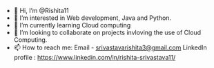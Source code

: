 - 👋 Hi, I’m @Rishita11
- 👀 I’m interested in Web development, Java and Python.
- 🌱 I’m currently learning Cloud computing
- 💞️ I’m looking to collaborate on projects invloving the use of Cloud Computing.
- 📫 How to reach me: Email - srivastavarishita3@gmail.com
                       LinkedIn profile : https://www.linkedin.com/in/rishita-srivastava11/

<!---
Rishita11/Rishita11 is a ✨ special ✨ repository because its `README.md` (this file) appears on your GitHub profile.
You can click the Preview link to take a look at your changes.
--->
